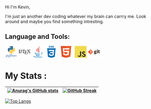 Hi I'm Kevin,

I'm just an another dev coding whatever my brain can carrry me. Look around and maybe you find something intresting.

## Language and Tools:

<div>
  <img src="https://github.com/devicons/devicon/blob/master/icons/python/python-original-wordmark.svg" title="Git" **alt="Git" width="40" height="40"/>
  <img src="https://github.com/devicons/devicon/blob/master/icons/latex/latex-original.svg" title="LaTeX" **alt="LaTeX" width="40" height="40"/>
  <img src="https://github.com/devicons/devicon/blob/master/icons/java/java-original.svg" title="Java" **alt="Java" width="40" height="40"/>
  <img src="https://github.com/devicons/devicon/blob/master/icons/css3/css3-plain-wordmark.svg"  title="CSS3" alt="CSS" width="40" height="40"/>&nbsp;
  <img src="https://github.com/devicons/devicon/blob/master/icons/html5/html5-original.svg" title="HTML5" alt="HTML" width="40" height="40"/>&nbsp;
  <img src="https://github.com/devicons/devicon/blob/master/icons/javascript/javascript-original.svg" title="JavaScript" alt="JavaScript" width="40" height="40"/>
  <img src="https://github.com/devicons/devicon/blob/master/icons/git/git-original-wordmark.svg" title="Git" **alt="Git" width="40" height="40"/>
</div>

# My Stats :
|[![Anurag's GitHub stats](https://github-readme-stats.vercel.app/api?username=XOYZ69&theme=github_dark)](https://github.com/anuraghazra/github-readme-stats)|[![GitHub Streak](http://github-readme-streak-stats.herokuapp.com?user=XOYZ69&theme=dark&background=000000)](https://git.io/streak-stats)| 
|---|---|
[![Top Langs](https://github-readme-stats.vercel.app/api/top-langs/?username=XOYZ69&layout=compact&theme=vision-friendly-dark)](https://github.com/anuraghazra/github-readme-stats)
